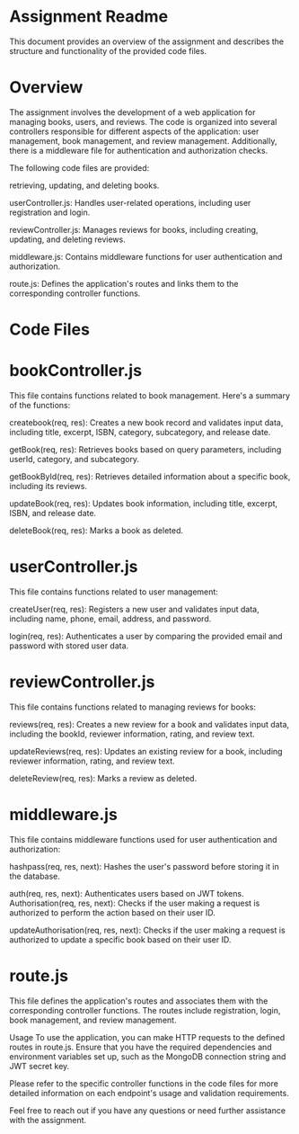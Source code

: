 # Assignment Readme

This document provides an overview of the assignment and describes the structure and functionality of the provided code files.

# Overview
The assignment involves the development of a web application for managing books, users, and reviews. The code is organized into several controllers responsible for different aspects of the application: user management, book management, and review management. Additionally, there is a middleware file for authentication and authorization checks.

The following code files are provided:

retrieving, updating, and deleting books.

userController.js: Handles user-related operations, including user registration 
and login.

reviewController.js: Manages reviews for books, including creating, updating, and deleting reviews.

middleware.js: Contains middleware functions for user authentication and authorization.

route.js: Defines the application's routes and links them to the corresponding controller functions.

# Code Files


# bookController.js

This file contains functions related to book management. Here's a summary of the functions:

createbook(req, res): Creates a new book record and validates input data, including title, excerpt, ISBN, category, subcategory, and release date.

getBook(req, res): Retrieves books based on query parameters, including userId, category, and subcategory.

getBookById(req, res): Retrieves detailed information about a specific book, including its reviews.

updateBook(req, res): Updates book information, including title, excerpt, ISBN, and release date.

deleteBook(req, res): Marks a book as deleted.


# userController.js

This file contains functions related to user management:

createUser(req, res): Registers a new user and validates input data, including name, phone, email, address, and password.

login(req, res): Authenticates a user by comparing the provided email and password with stored user data.

# reviewController.js

This file contains functions related to managing reviews for books:

reviews(req, res): Creates a new review for a book and validates input data, including the bookId, reviewer information, rating, and review text.

updateReviews(req, res): Updates an existing review for a book, including reviewer information, rating, and review text.

deleteReview(req, res): Marks a review as deleted.

# middleware.js

This file contains middleware functions used for user authentication and authorization:

hashpass(req, res, next): Hashes the user's password before storing it in the database.

auth(req, res, next): Authenticates users based on JWT tokens.
Authorisation(req, res, next): Checks if the user making a request is authorized to perform the action based on their user ID.

updateAuthorisation(req, res, next): Checks if the user making a request is authorized to update a specific book based on their user ID.


# route.js

This file defines the application's routes and associates them with the corresponding controller functions. The routes include registration, login, book management, and review management.

Usage
To use the application, you can make HTTP requests to the defined routes in route.js. Ensure that you have the required dependencies and environment variables set up, such as the MongoDB connection string and JWT secret key.

Please refer to the specific controller functions in the code files for more detailed information on each endpoint's usage and validation requirements.

Feel free to reach out if you have any questions or need further assistance with the assignment.